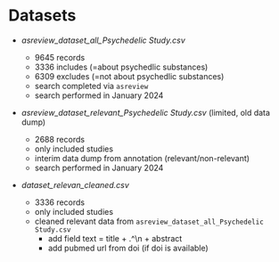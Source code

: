 # Datasets

* _asreview_dataset_all_Psychedelic Study.csv_
    * 9645 records
    * 3336 includes (=about psychedlic substances)
    * 6309 excludes (=not about psychedlic substances)
    * search completed via `asreview`
    * search performed in January 2024

* _asreview_dataset_relevant_Psychedelic Study.csv_ (limited, old data dump)
    * 2688 records
    * only included studies
    * interim data dump from annotation (relevant/non-relevant)
    * search performed in January 2024
  
* _dataset_relevan_cleaned.csv_
    * 3336 records
    * only included studies
    * cleaned relevant data from `asreview_dataset_all_Psychedelic Study.csv`
        * add field text = title + .^\n + abstract
        * add pubmed url from doi (if doi is available)
